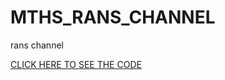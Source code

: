 # MTHS_RANS_CHANNEL
rans channel


[CLICK HERE TO SEE THE CODE](https://nbviewer.jupyter.org/github/Fluid-Dynamics-Of-Energy-Systems-Team/MTHS/blob/master/turbulenceModeling/main_complete.ipynb)

